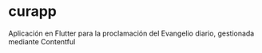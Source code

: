 # curapp

Aplicación en Flutter para la proclamación del Evangelio diario, gestionada mediante Contentful

